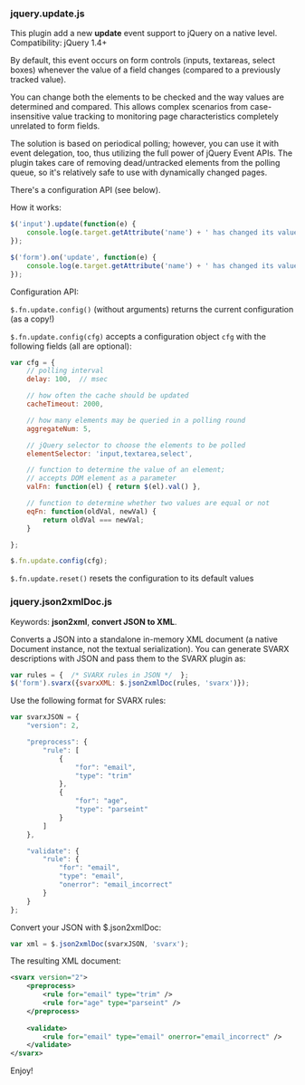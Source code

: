 ### jquery.update.js ###

This plugin add a new **update** event support to jQuery on a native level.
Compatibility: jQuery 1.4+

By default, this event occurs on form controls (inputs, textareas, select boxes) whenever the value of a field changes (compared to a previously tracked value).

You can change both the elements to be checked and the way values are determined and compared.
This allows complex scenarios from case-insensitive value tracking to monitoring page characteristics completely unrelated to form fields.

The solution is based on periodical polling; however, you can use it with event delegation, too, thus utilizing the full power of jQuery Event APIs.
The plugin takes care of removing dead/untracked elements from the polling queue, so it's relatively safe to use with dynamically changed pages.

There's a configuration API (see below).

How it works:

```javascript
$('input').update(function(e) {
    console.log(e.target.getAttribute('name') + ' has changed its value...');
});

$('form').on('update', function(e) {
    console.log(e.target.getAttribute('name') + ' has changed its value...');
});

```

Configuration API:

`$.fn.update.config()` (without arguments) returns the current configuration (as a copy!)

`$.fn.update.config(cfg)` accepts a configuration object `cfg` with the following fields (all are optional):

```javascript
var cfg = {
    // polling interval
    delay: 100,  // msec

    // how often the cache should be updated
    cacheTimeout: 2000,

    // how many elements may be queried in a polling round
    aggregateNum: 5,

    // jQuery selector to choose the elements to be polled
    elementSelector: 'input,textarea,select',

    // function to determine the value of an element;
    // accepts DOM element as a parameter
    valFn: function(el) { return $(el).val() },

    // function to determine whether two values are equal or not
    eqFn: function(oldVal, newVal) {
        return oldVal === newVal;
    }

};

$.fn.update.config(cfg);

```

`$.fn.update.reset()` resets the configuration to its default values


### jquery.json2xmlDoc.js ###

Keywords: **json2xml**, **convert JSON to XML**.

Converts a JSON into a standalone in-memory XML document (a native Document instance, not the textual serialization).
You can generate SVARX descriptions with JSON and pass them to the SVARX plugin as:

```javascript
var rules = {  /* SVARX rules in JSON */  };
$('form').svarx({svarxXML: $.json2xmlDoc(rules, 'svarx')});
```
Use the following format for SVARX rules:

```javascript
var svarxJSON = {
    "version": 2,    

    "preprocess": {
        "rule": [
            {
                "for": "email",
                "type": "trim"
            },
            {
                "for": "age",
                "type": "parseint"
            }
        ]
    },

    "validate": {
        "rule": {
            "for": "email",
            "type": "email",
            "onerror": "email_incorrect"
        }
    }
};

```

Convert your JSON with $.json2xmlDoc:

```javascript
var xml = $.json2xmlDoc(svarxJSON, 'svarx');
```

The resulting XML document:

```xml
<svarx version="2">
    <preprocess>
        <rule for="email" type="trim" />
        <rule for="age" type="parseint" />
    </preprocess>
    
    <validate>
        <rule for="email" type="email" onerror="email_incorrect" />
    </validate>
</svarx>
```

Enjoy!